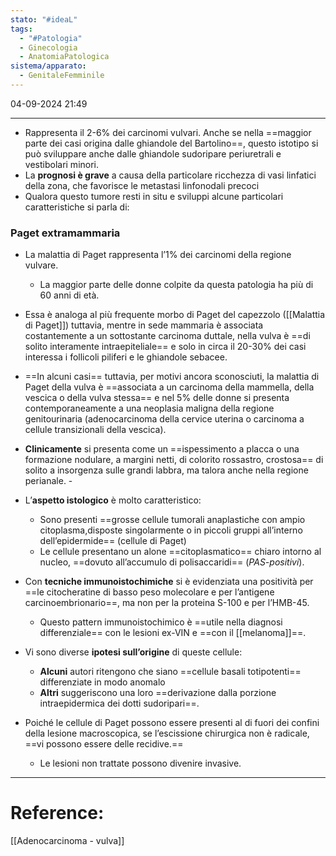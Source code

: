 ```yaml
---
stato: "#ideaL"
tags:
  - "#Patologia"
  - Ginecologia
  - AnatomiaPatologica
sistema/apparato:
  - GenitaleFemminile
---
```

04-09-2024 21:49

--- 

- Rappresenta il 2-6% dei carcinomi vulvari. Anche se nella ==maggior parte dei casi origina dalle ghiandole del Bartolino==, questo istotipo si può sviluppare anche dalle ghiandole sudoripare periuretrali e vestibolari minori. 
- La **prognosi è grave** a causa della particolare ricchezza di vasi linfatici della zona, che favorisce le metastasi linfonodali precoci
- Qualora questo tumore resti in situ e sviluppi alcune particolari caratteristiche si parla di:
### Paget extramammaria
- La malattia di Paget rappresenta l’1% dei carcinomi della regione vulvare.
	- La maggior parte delle donne colpite da questa patologia ha più di 60 anni di età.

- Essa è analoga al più frequente morbo di Paget del capezzolo ([[Malattia di Paget]]) tuttavia, mentre in sede mammaria è associata costantemente a un sottostante carcinoma duttale, nella vulva è ==di solito interamente intraepiteliale== e solo in circa il 20-30% dei casi interessa i follicoli piliferi e le ghiandole sebacee.
- ==In alcuni casi== tuttavia, per motivi ancora sconosciuti, la malattia di Paget della vulva è ==associata a un carcinoma della mammella, della vescica o della vulva stessa== e nel 5% delle donne si presenta contemporaneamente a una neoplasia maligna della regione genitourinaria (adenocarcinoma della cervice uterina o carcinoma a cellule transizionali della vescica). 
- **Clinicamente** si presenta come un ==ispessimento a placca o una formazione nodulare, a margini netti, di colorito rossastro, crostosa== di solito a insorgenza sulle grandi labbra, ma talora anche nella regione perianale. -
- L’**aspetto istologico** è molto caratteristico:
	- Sono presenti ==grosse cellule tumorali anaplastiche con ampio citoplasma,disposte singolarmente o in piccoli gruppi all’interno dell’epidermide== (cellule di Paget) 
	- Le cellule presentano un alone ==citoplasmatico== chiaro intorno al nucleo, ==dovuto all’accumulo di polisaccaridi== (*PAS-positivi*).
- Con **tecniche immunoistochimiche** si è evidenziata una positività per ==le citocheratine di basso peso molecolare e per l’antigene carcinoembrionario==, ma non per la proteina S-100 e per l’HMB-45.
	- Questo pattern immunoistochimico è ==utile nella diagnosi differenziale== con le lesioni ex-VIN e ==con il [[melanoma]]==.
- Vi sono diverse **ipotesi sull’origine** di queste cellule: 
	- **Alcuni** autori ritengono che siano ==cellule basali totipotenti== differenziate in modo anomalo
	- **Altri** suggeriscono una loro ==derivazione dalla porzione intraepidermica dei dotti sudoripari==.
- Poiché le cellule di Paget possono essere presenti al di fuori dei confini della lesione macroscopica, se l’escissione chirurgica non è radicale, ==vi possono essere delle recidive.== 
	- Le lesioni non trattate possono divenire invasive.


--- 
# Reference:
[[Adenocarcinoma - vulva]]